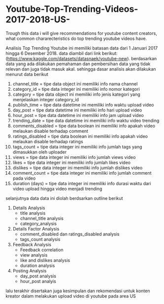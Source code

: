 # Youtube-Top-Trending-Videos-2017-2018-US-
Trough this data i will give recommendations for youtube content creators, what common chararecteristics do top trending youtube videos have.

Analisis Top Trending Youtube ini memiliki batasan data dari 1 Januari 2017 hingga 6 Desember 2018. data diambil dari link berikut: (https://www.kaggle.com/datasets/datasnaek/youtube-new). berdasarkan data yang ada dilakukan pemahaman dan pembersihan data yang tidak relevan dan juga tidak masuk akal. sehingga dasar analisis akan dilakukan menurut data berikut
 1.   channel_title = tipe data object ini memiliki info nama channel  
 2.   category_id = tipe data integer ini memiliki info nomor kategori
 3.   category = tipe data object ini memiliki info jenis kategori yang menjelaskan integer category_id
 4.   publish_time = tipe data datetime ini memiliki info waktu upload video
 5.   day_post = tipe data datetime ini memiliki info hari upload video
 6.   hour_post  = tipe data datetime ini memiliki info jam upload video
 7.   trending_date  = tipe data datetime ini memiliki info waktu video trending
 8.   comments_disabled = tipe data boolean ini memiliki info apakah video melaukan disable terhadap comment
 9.   ratings_disabled = tipe data boolean ini memiliki info apakah video melaukan disable terhadap ratings
 10.  tags_count = tipe data integer ini memiliki info jumlah tags yang dimasukkan oleh uploader
 11.  views  = tipe data integer ini memiliki info jumlah views video
 12.  likes = tipe data integer ini memiliki info jumlah likes video 
 13.  dislikes  = tipe data integer ini memiliki info jumlah dislikes video
 14.  comment_count = tipe data integer ini memiliki info jumlah comment pada video
 15.  duration (days) = tipe data integer ini memiliki info durasi waktu dari video upload hingga video menjadi trending
 
 selanjutnya data data ini diolah berdsarkan outline berikut
 1.  Details Analysis
      * title analysis
      * channel_title analysis
      * category_analysis
 2.  Details Factor Analysis
      * comment_disabled dan ratings_disabled analysis
      * tags_count analysis
 3.  Feedback Analysis
      * Feedback correlation
      * view analysis
      * like and dislikes analysis
      * duration analysis
 4.  Posting Analysis
      * day_post analysis
      * hour_post analyis
      
lalu terakhir disertakan juga kesimpulan dan rekomendasi untuk konten kreator dalam melakukan upload video di youtube pada area US
